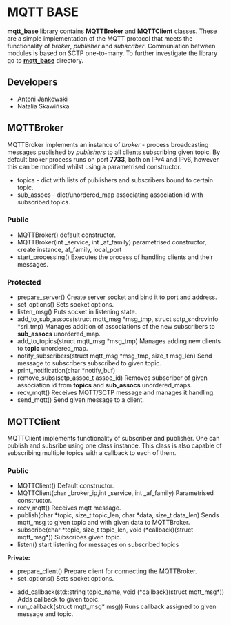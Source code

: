 # MQTT BASE

**mqtt_base** library contains **MQTTBroker** and **MQTTClient** classes. These are a simple implementation of the MQTT protocol that meets the functionality of *broker*, *publisher* and *subscriber*.
Communiation between modules is based on SCTP one-to-many. To further investigate the library go to [**mqtt_base**](mqtt_base) directory.

## Developers

* Antoni Jankowski
* Natalia Skawińska

## MQTTBroker

MQTTBroker implements an instance of *broker* - process broadcasting messages published by *publishers* to all clients subscribing given topic.
By default broker process runs on port **7733**, both on IPv4 and IPv6, however this can be modified whilst using a parametrised constructor.

* topics - dict with lists of publishers and subscribers bound to certain topic.
* sub_assocs - dict/unordered_map associating association id with subscribed topics.

### Public

+ MQTTBroker()
	default constructor.
+ MQTTBroker(int \_service, int \_af_family)
	parametrised constructor, create instance, af_family, local_port
+ start_processing()
	Executes the process of handling clients and their messages.

### Protected

+ prepare\_server() 
	Create server socket and bind it to port and address.
+ set\_options()
	Sets socket options.
+ listen_msg()
	Puts socket in listening state.
+ add_to_sub_assocs(struct mqtt_msg \*msg_tmp, struct sctp_sndrcvinfo \*sri_tmp) 
	Manages addition of associations of the new subscribers to **sub\_assocs** unordered\_map.
+ add\_to\_topics(struct mqtt_msg \*msg_tmp)
	Manages adding new clients to **topic** unordered_map.
+ notify_subscribers(struct mqtt_msg \*msg_tmp, size_t msg_len) 
	Send message to subscribers subscribed to given topic.
+ print_notification(char \*notify_buf)
+ remove_subs(sctp_assoc_t assoc_id)
	Removes subscriber of given association id from **topics** and **sub_assocs** unordered_maps.
+ recv_mqtt() 
	Receives MQTT/SCTP message and manages it handling.
+ send_mqtt()
	Send given message to a client.


## MQTTClient

MQTTClient implements functionality of subscriber and publisher. One can publish and subsribe using one class instance.
This class is also capable of subscribing multiple topics with a callback to each of them.

### Public

+ MQTTClient()
	Default constructor.
+ MQTTClient(char \_broker_ip,int \_service, int \_af_family) 
	Parametrised constructor.
+ recv_mqtt()
	Receives mqtt message.
+ publish(char \*topic, size_t topic_len, char \*data, size_t data_len)
	Sends mqtt_msg to given topic and with given data to MQTTBroker.
+ subscribe(char \*topic, size_t topic_len, void (\*callback)(struct mqtt_msg\*)) 
	Subscribes given topic.
+ listen()
	start listening for messages on subscribed topics

**Private:**

- prepare_client() 
	Prepare client for connecting the MQTTBroker.
- set_options()
	Sets socket options.
+ add_callback(std::string topic_name, void (\*callback)(struct mqtt_msg\*))
	Adds callback to given topic.
+ run_callback(struct mqtt_msg\* msg))
	Runs callback assigned to given message and topic.


